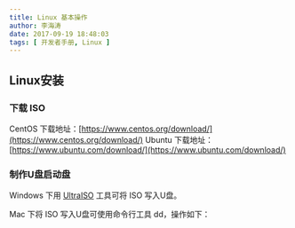 ```yaml
---
title: Linux 基本操作
author: 李海涛
date: 2017-09-19 18:48:03
tags: [ 开发者手册, Linux ]
---
```


## Linux安装

### 下载 ISO

CentOS 下载地址：[https://www.centos.org/download/](https://www.centos.org/download/) 
Ubuntu 下载地址：[https://www.ubuntu.com/download/](https://www.ubuntu.com/download/)

### 制作U盘启动盘

Windows 下用 [UltraISO](https://cn.ultraiso.net/xiazai.html) 工具可将 ISO 写入U盘。

Mac 下将 ISO 写入U盘可使用命令行工具 dd，操作如下：

